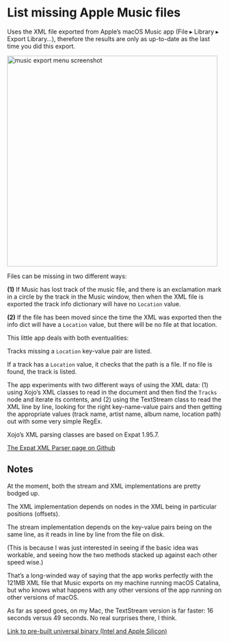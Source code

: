 # List missing Apple Music files

Uses the XML file exported from Apple’s macOS Music app (File ▸ Library ▸ Export Library…), therefore the results are only as up-to-date as the last time you did this export.

<img width="492" alt="music export menu screenshot" src="https://github.com/charlierobin/list-missing-apple-music-files/assets/10506323/85e3f450-dd4e-4f2d-815e-7b9e2a7375e0">

Files can be missing in two different ways:

**(1)** If Music has lost track of the music file, and there is an exclamation mark in a circle by the track in the Music window, then when the XML file is exported the track info dictionary will have no `Location` value.

**(2)** If the file has been moved since the time the XML was exported then the info dict will have a `Location` value, but there will be no file at that location.

This little app deals with both eventualities:

Tracks missing a `Location` key-value pair are listed.

If a track has a `Location` value, it checks that the path is a file. If no file is found, the track is listed.

The app experiments with two different ways of using the XML data: (1) using Xojo’s XML classes to read in the document and then find the `Tracks` node and iterate its contents, and (2) using the TextStream class to read the XML line by line, looking for the right key-name-value pairs and then getting the appropriate values (track name, artist name, album name, location path) out with some very simple RegEx.

Xojo’s XML parsing classes are based on Expat 1.95.7.

[The Expat XML Parser page on Github](https://libexpat.github.io)

## Notes

At the moment, both the stream and XML implementations are pretty bodged up. 

The XML implementation depends on nodes in the XML being in particular positions (offsets).

The stream implementation depends on the key-value pairs being on the same line, as it reads in line by line from the file on disk.

(This is because I was just interested in seeing if the basic idea was workable, and seeing how the two methods stacked up against each other speed wise.)

That’s a long-winded way of saying that the app works perfectly with the 121MB XML file that Music exports on my machine running macOS Catalina, but who knows what happens with any other versions of the app running on other versions of macOS.

As far as speed goes, on my Mac, the TextStream version is far faster: 16 seconds versus 49 seconds. No real surprises there, I think.

[Link to pre-built universal binary (Intel and Apple Silicon)](https://dl.dropboxusercontent.com/s/wtczr4yhqq1bv3v/Missing_Music_Files.zip?dl=0)
